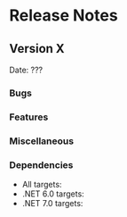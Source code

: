 # Release Notes

## Version X

Date: ???

### Bugs

### Features

### Miscellaneous

### Dependencies

- All targets:
- .NET 6.0 targets:
- .NET 7.0 targets:



